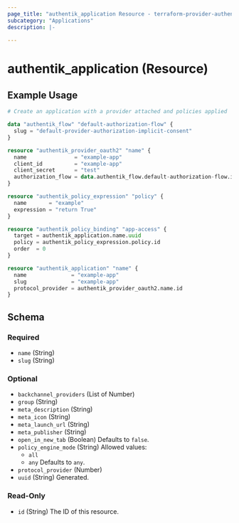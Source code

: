 ```yaml
---
page_title: "authentik_application Resource - terraform-provider-authentik"
subcategory: "Applications"
description: |-
  
---
```


# authentik_application (Resource)



## Example Usage

```terraform
# Create an application with a provider attached and policies applied

data "authentik_flow" "default-authorization-flow" {
  slug = "default-provider-authorization-implicit-consent"
}

resource "authentik_provider_oauth2" "name" {
  name               = "example-app"
  client_id          = "example-app"
  client_secret      = "test"
  authorization_flow = data.authentik_flow.default-authorization-flow.id
}

resource "authentik_policy_expression" "policy" {
  name       = "example"
  expression = "return True"
}

resource "authentik_policy_binding" "app-access" {
  target = authentik_application.name.uuid
  policy = authentik_policy_expression.policy.id
  order  = 0
}

resource "authentik_application" "name" {
  name              = "example-app"
  slug              = "example-app"
  protocol_provider = authentik_provider_oauth2.name.id
}
```

<!-- schema generated by tfplugindocs -->
## Schema

### Required

- `name` (String)
- `slug` (String)

### Optional

- `backchannel_providers` (List of Number)
- `group` (String)
- `meta_description` (String)
- `meta_icon` (String)
- `meta_launch_url` (String)
- `meta_publisher` (String)
- `open_in_new_tab` (Boolean) Defaults to `false`.
- `policy_engine_mode` (String) Allowed values:
  - `all`
  - `any`
 Defaults to `any`.
- `protocol_provider` (Number)
- `uuid` (String) Generated.

### Read-Only

- `id` (String) The ID of this resource.
